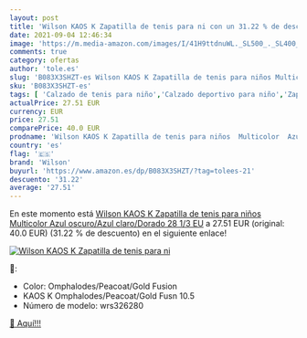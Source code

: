 ```yaml
---
layout: post
title: 'Wilson KAOS K Zapatilla de tenis para ni con un 31.22 % de descuento'
date: 2021-09-04 12:46:34
image: 'https://m.media-amazon.com/images/I/41H9ttdnuWL._SL500_._SL400_.jpg'
comments: true
category: ofertas
author: 'tole.es'
slug: 'B083X3SHZT-es Wilson KAOS K Zapatilla de tenis para niños Multicolor...'
sku: 'B083X3SHZT-es'
tags: [ 'Calzado de tenis para niño','Calzado deportivo para niño','Zapatillas y calzado deportivo para Niño','Zapatos','Zapatos - Niños','Zapatos y complementos','wilson','zapatilla', ]
actualPrice: 27.51 EUR
currency: EUR
price: 27.51
comparePrice: 40.0 EUR
prodname: 'Wilson KAOS K Zapatilla de tenis para niños  Multicolor  Azul oscuro/Azul claro/Dorado   28 1/3 EU'
country: 'es'
flag: '🇪🇸'
brand: 'Wilson'
buyurl: 'https://www.amazon.es/dp/B083X3SHZT/?tag=tolees-21'
descuento: '31.22'
average: '27.51'
---
```


En este momento está [Wilson KAOS K Zapatilla de tenis para niños  Multicolor  Azul oscuro/Azul claro/Dorado   28 1/3 EU](https://www.amazon.es/dp/B083X3SHZT/?tag=tolees-21) a 27.51 EUR (original: 40.0 EUR) (31.22 %  de descuento) en el siguiente enlace!

[![Wilson KAOS K Zapatilla de tenis para ni](https://m.media-amazon.com/images/I/41H9ttdnuWL._SL500_._SL400_.jpg)](https://www.amazon.es/dp/B083X3SHZT/?tag=tolees-21)

🔎:

- Color: Omphalodes/Peacoat/Gold Fusion
- KAOS K Omphalodes/Peacoat/Gold Fusn 10.5
- Número de modelo: wrs326280

[🛒 Aquí!!!](https://www.amazon.es/dp/B083X3SHZT/?tag=tolees-21)
